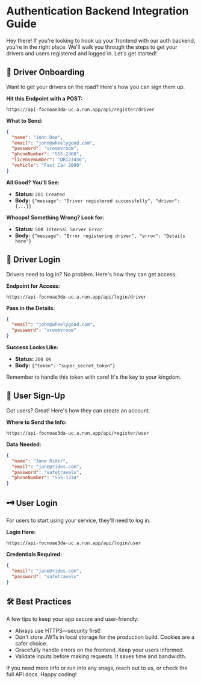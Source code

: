 
# Authentication Backend Integration Guide

Hey there! If you're looking to hook up your frontend with our auth backend, you're in the right place. We'll walk you through the steps to get your drivers and users registered and logged in. Let's get started!

## 🚗 Driver Onboarding

Want to get your drivers on the road? Here's how you can sign them up.

**Hit this Endpoint with a POST:**
```
https://api-focnoae3da-uc.a.run.app/api/register/driver
```

**What to Send:**
```json
{
  "name": "John Doe",
  "email": "john@wheelygood.com",
  "password": "vroomvroom",
  "phoneNumber": "555-2368",
  "licenseNumber": "DR123456",
  "vehicle": "Fast Car 2000"
}
```

**All Good? You'll See:**
- **Status:** `201 Created`
- **Body:** `{"message": "Driver registered successfully", "driver": {...}}`

**Whoops! Something Wrong? Look for:**
- **Status:** `500 Internal Server Error`
- **Body:** `{"message": "Error registering driver", "error": "Details here"}`

## 🔑 Driver Login

Drivers need to log in? No problem. Here's how they can get access.

**Endpoint for Access:**
```
https://api-focnoae3da-uc.a.run.app/api/login/driver
```

**Pass in the Details:**
```json
{
  "email": "john@wheelygood.com",
  "password": "vroomvroom"
}
```

**Success Looks Like:**
- **Status:** `200 OK`
- **Body:** `{"token": "super_secret_token"}`

Remember to handle this token with care! It's the key to your kingdom.

## 👥 User Sign-Up

Got users? Great! Here's how they can create an account.

**Where to Send the Info:**
```
https://api-focnoae3da-uc.a.run.app/api/register/user
```

**Data Needed:**
```json
{
  "name": "Jane Rider",
  "email": "jane@rides.com",
  "password": "safetravels",
  "phoneNumber": "555-1234"
}
```

## 🗝️ User Login

For users to start using your service, they'll need to log in.

**Login Here:**
```
https://api-focnoae3da-uc.a.run.app/api/login/user
```

**Credentials Required:**
```json
{
  "email": "jane@rides.com",
  "password": "safetravels"
}
```

## 🛠️ Best Practices

A few tips to keep your app secure and user-friendly:
- Always use HTTPS—security first!
- Don't store JWTs in local storage for the production build. Cookies are a safer choice.
- Gracefully handle errors on the frontend. Keep your users informed.
- Validate inputs before making requests. It saves time and bandwidth.

If you need more info or run into any snags, reach out to us, or check the full API docs. Happy coding!

